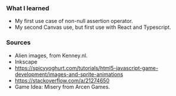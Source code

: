 ### What I learned

- My first use case of non-null assertion operator.
- My second Canvas use, but first use with React and Typescript.

### Sources
- Alien images, from Kenney.nl.
- Inkscape
- https://spicyyoghurt.com/tutorials/html5-javascript-game-development/images-and-sprite-animations
- https://stackoverflow.com/a/21274650
- Game Idea: Misery from Arcen Games.
